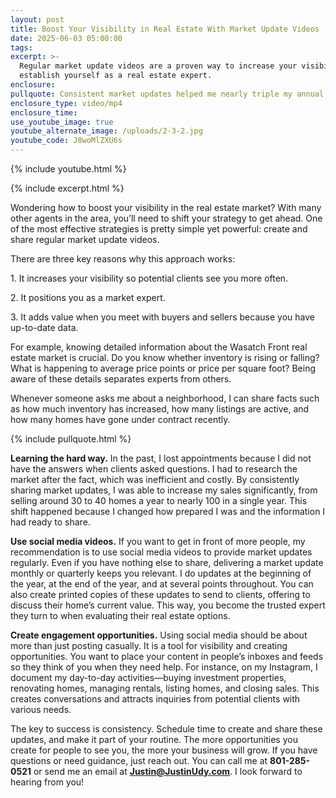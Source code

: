 ```yaml
---
layout: post
title: Boost Your Visibility in Real Estate With Market Update Videos
date: 2025-06-03 05:00:00
tags:
excerpt: >-
  Regular market update videos are a proven way to increase your visibility and
  establish yourself as a real estate expert. 
enclosure:
pullquote: Consistent market updates helped me nearly triple my annual home sales.
enclosure_type: video/mp4
enclosure_time:
use_youtube_image: true
youtube_alternate_image: /uploads/2-3-2.jpg
youtube_code: J8woMlZXU6s
---
```

{% include youtube.html %}

{% include excerpt.html %}

Wondering how to boost your visibility in the real estate market? With many other agents in the area, you’ll need to shift your strategy to get ahead. One of the most effective strategies is pretty simple yet powerful: create and share regular market update videos.

There are three key reasons why this approach works:

1\. It increases your visibility so potential clients see you more often.

2\. It positions you as a market expert.

3\. It adds value when you meet with buyers and sellers because you have up-to-date data.

For example, knowing detailed information about the Wasatch Front real estate market is crucial. Do you know whether inventory is rising or falling? What is happening to average price points or price per square foot? Being aware of these details separates experts from others.

Whenever someone asks me about a neighborhood, I can share facts such as how much inventory has increased, how many listings are active, and how many homes have gone under contract recently.

{% include pullquote.html %}

**Learning the hard way.** In the past, I lost appointments because I did not have the answers when clients asked questions. I had to research the market after the fact, which was inefficient and costly. By consistently sharing market updates, I was able to increase my sales significantly, from selling around 30 to 40 homes a year to nearly 100 in a single year. This shift happened because I changed how prepared I was and the information I had ready to share.

**Use social media videos.** If you want to get in front of more people, my recommendation is to use social media videos to provide market updates regularly. Even if you have nothing else to share, delivering a market update monthly or quarterly keeps you relevant. I do updates at the beginning of the year, at the end of the year, and at several points throughout. You can also create printed copies of these updates to send to clients, offering to discuss their home’s current value. This way, you become the trusted expert they turn to when evaluating their real estate options.

**Create engagement opportunities.** Using social media should be about more than just posting casually. It is a tool for visibility and creating opportunities. You want to place your content in people’s inboxes and feeds so they think of you when they need help. For instance, on my Instagram, I document my day-to-day activities—buying investment properties, renovating homes, managing rentals, listing homes, and closing sales. This creates conversations and attracts inquiries from potential clients with various needs.

The key to success is consistency. Schedule time to create and share these updates, and make it part of your routine. The more opportunities you create for people to see you, the more your business will grow. If you have questions or need guidance, just reach out. You can call me at **801-285-0521** or send me an email at [**Justin@JustinUdy.com**](mailto:Justin@JustinUdy.com). I look forward to hearing from you!